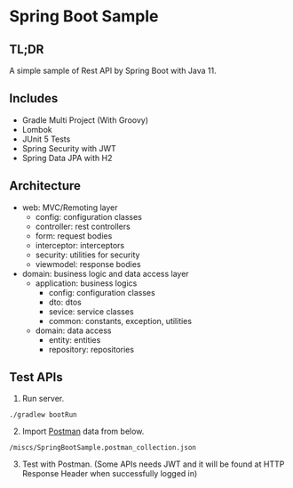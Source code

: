 # Spring Boot Sample

## TL;DR

A simple sample of Rest API by Spring Boot with Java 11.

## Includes

- Gradle Multi Project (With Groovy)
- Lombok
- JUnit 5 Tests
- Spring Security with JWT
- Spring Data JPA with H2

## Architecture

- web: MVC/Remoting layer
  - config: configuration classes
  - controller: rest controllers
  - form: request bodies
  - interceptor: interceptors
  - security: utilities for security
  - viewmodel: response bodies
- domain: business logic and data access layer
  - application: business logics
    - config: configuration classes
    - dto: dtos
    - sevice: service classes
    - common: constants, exception, utilities
  - domain: data access
    - entity: entities
    - repository: repositories
  
## Test APIs

1. Run server.

```shell
./gradlew bootRun
```

2. Import [Postman](https://www.postman.com) data from below.

```shell
/miscs/SpringBootSample.postman_collection.json
```

3. Test with Postman. (Some APIs needs JWT and it will be found at HTTP Response Header when successfully logged in)
